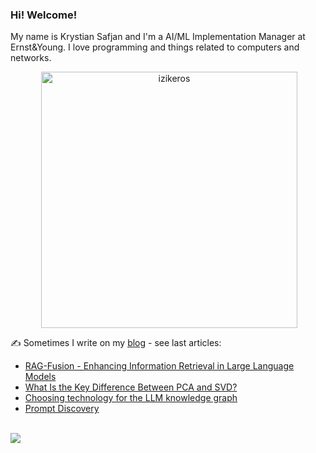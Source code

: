 ### Hi! Welcome!

<!-- INTRO -->
<p>My name is Krystian Safjan and I'm a AI/ML Implementation Manager at Ernst&Young. I love programming and things related to computers and networks.</p>

<!-- TECHNOLOGIES AND STATS -->
<center>
<!-- <p><img align="left" src="https://github-readme-stats.vercel.app/api/top-langs?username=izikeros&show_icons=true&locale=en&layout=compact" alt="izikeros" /></p> -->

<p>&nbsp;<img align="center" src="https://github-readme-stats.vercel.app/api?username=izikeros&count_private=true&show_icons=true" alt="izikeros" width="410" /></p>
</center>

<!-- MY WRITINGS -->
✍️ Sometimes I write on my [blog](http://safjan.com) - see last articles:
<!-- BLOG-POST-LIST:START -->
- [RAG-Fusion - Enhancing Information Retrieval in Large Language Models](https://www.safjan.com/rag-fusion-enhancing-information-retrieval-in-large-language-models/)
- [What Is the Key Difference Between PCA and SVD?](https://www.safjan.com/what-is-the-key-difference-between-pca-and-svd/)
- [Choosing technology for the LLM knowledge graph](https://www.safjan.com/choosing-technology-for-the-lmm-knowledge-graph/)
- [Prompt Discovery](https://www.safjan.com/prompt-discovery/)
<!-- BLOG-POST-LIST:END -->

<!-- TROPHY -->
<br />
<img src="https://github-profile-trophy.vercel.app/?username=izikeros&theme=nord&no-frame=true&margin-w=10&column=7" />
